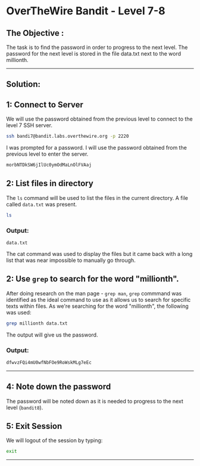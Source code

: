 # OverTheWire Bandit - Level 7-8

## The Objective :
The task is to find the password in order to progress to the next level. The password for the next level is stored in the file data.txt next to the word millionth.

---

## Solution:

## 1: Connect to Server
We will use the password obtained from the previous level to connect to the level 7 SSH server.

```bash
ssh bandi7@bandit.labs.overthewire.org -p 2220
```

I was prompted for a password. I will use the password obtained from the previous level to enter the server.

```bash
morbNTDkSW6jIlUc0ymOdMaLnOlFVAaj
```

## 2: List files in directory
The `ls` command will be used to list the files in the current directory. A file called `data.txt` was present.

```bash
ls
```
### Output:
```
data.txt
```
The cat command was used to display the files but it came back with a long list that was near impossible to manually go through.

## 2: Use `grep` to search for the word "millionth".
After doing research on the man page - `grep man`,  `grep` commmand was identified as the ideal command to use as it allows us to search for specific texts within files. As we're searching for the word "millionth", the following was used:

```bash
grep millionth data.txt
```
The output will give us the password.

### Output: 
```bash
dfwvzFQi4mU0wfNbFOe9RoWskMLg7eEc
```

---

## 4: Note down the password 
The password will be noted down as it is needed to progress to the next level (`bandit8`).

## 5: Exit Session

We will logout of the session by typing:

```bash
exit
```
---
